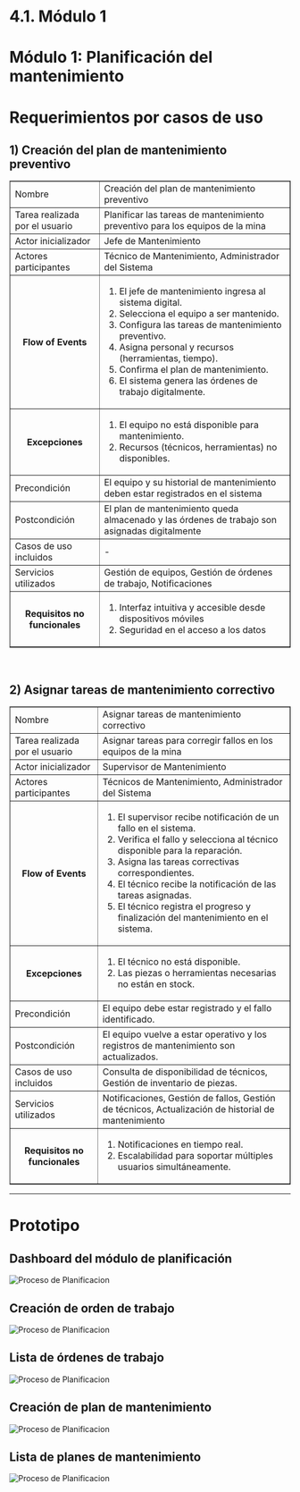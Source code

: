 # 4.1. Módulo 1

# Módulo 1: Planificación del mantenimiento

# Requerimientos por casos de uso

## 1) Creación del plan de mantenimiento preventivo

<table border="1">
	<tbody>
		<tr>
			<td>Nombre</td>
			<td colspan="2">Creación del plan de mantenimiento preventivo</td>
		</tr>
		<tr>
			<td>Tarea realizada por el usuario</td>
			<td colspan="2">Planificar las tareas de mantenimiento preventivo para los equipos de la mina</td>
		</tr>
		<tr>
			<td>Actor inicializador</td>
			<td colspan="2">Jefe de Mantenimiento</td>
		</tr>
		<tr>
			<td>Actores participantes</td>
			<td colspan="2">Técnico de Mantenimiento, Administrador del Sistema</td>
		</tr>
		<tr>
            <th>Flow of Events</th>
            <td>
            <ol>
                <li>El jefe de mantenimiento ingresa al sistema digital.</li>
                <li>Selecciona el equipo a ser mantenido.</li>
                <li>Configura las tareas de mantenimiento preventivo.</li>
                <li>Asigna personal y recursos (herramientas, tiempo).</li>
                <li>Confirma el plan de mantenimiento.</li>
                <li>El sistema genera las órdenes de trabajo digitalmente.</li>
            </ol>
            </td>
        </tr>
        <tr>
			<th>Excepciones</th>
			<td>
            <ol>
                <li>El equipo no está disponible para mantenimiento.</li>
                <li>Recursos (técnicos, herramientas) no disponibles.</li>
            </ol>
            </td>
		</tr>
		<tr>
			<td>Precondición</td>
			<td colspan="2">El equipo y su historial de mantenimiento deben estar registrados en el sistema</td>
		</tr>
		<tr>
			<td>Postcondición</td>
			<td colspan="2">El plan de mantenimiento queda almacenado y las órdenes de trabajo son asignadas digitalmente</td>
		</tr>
		<tr>
			<td>Casos de uso incluidos</td>
			<td colspan="2">-</td>
		</tr>
		<tr>
			<td>Servicios utilizados</td>
			<td colspan="2">Gestión de equipos, Gestión de órdenes de trabajo, Notificaciones</td>
		</tr>
		<tr>
			<th>Requisitos no funcionales</th>
			<td>
            <ol>
                <li>Interfaz intuitiva y accesible desde dispositivos móviles</li>
                <li>Seguridad en el acceso a los datos</li>
            </ol>
            </td>
		</tr>
	</tbody>
</table>

<br>

## 2) Asignar tareas de mantenimiento correctivo

<table border="1">
	<tbody>
		<tr>
			<td>Nombre</td>
			<td colspan="2">Asignar tareas de mantenimiento correctivo</td>
		</tr>
		<tr>
			<td>Tarea realizada por el usuario</td>
			<td colspan="2">Asignar tareas para corregir fallos en los equipos de la mina</td>
		</tr>
		<tr>
			<td>Actor inicializador</td>
			<td colspan="2">Supervisor de Mantenimiento</td>
		</tr>
		<tr>
			<td>Actores participantes</td>
			<td colspan="2">Técnicos de Mantenimiento, Administrador del Sistema</td>
		</tr>
		<tr>
            <th>Flow of Events</th>
            <td>
            <ol>
                <li>El supervisor recibe notificación de un fallo en el sistema.</li>
                <li>Verifica el fallo y selecciona al técnico disponible para la reparación.</li>
                <li>Asigna las tareas correctivas correspondientes.</li>
                <li>El técnico recibe la notificación de las tareas asignadas.</li>
                <li>El técnico registra el progreso y finalización del mantenimiento en el sistema.</li>
            </ol>
            </td>
        </tr>
        <tr>
			<th>Excepciones</th>
			<td>
            <ol>
                <li>El técnico no está disponible.</li>
                <li>Las piezas o herramientas necesarias no están en stock.</li>
            </ol>
            </td>
		</tr>
		<tr>
			<td>Precondición</td>
			<td colspan="2">El equipo debe estar registrado y el fallo identificado.</td>
		</tr>
		<tr>
			<td>Postcondición</td>
			<td colspan="2">El equipo vuelve a estar operativo y los registros de mantenimiento son actualizados.</td>
		</tr>
		<tr>
			<td>Casos de uso incluidos</td>
			<td colspan="2">Consulta de disponibilidad de técnicos, Gestión de inventario de piezas.</td>
		</tr>
		<tr>
			<td>Servicios utilizados</td>
			<td colspan="2">Notificaciones, Gestión de fallos, Gestión de técnicos, Actualización de historial de mantenimiento</td>
		</tr>
		<tr>
			<th>Requisitos no funcionales</th>
			<td>
            <ol>
                <li>Notificaciones en tiempo real.</li>
                <li>Escalabilidad para soportar múltiples usuarios simultáneamente. </li>
            </ol>
            </td>
		</tr>
	</tbody>
</table>

---

# Prototipo
## Dashboard del módulo de planificación
![Proceso de Planificacion](../Imagenes/Planificacion_dashboard.png)

## Creación de orden de trabajo
![Proceso de Planificacion](../Imagenes/Planificacion_creaorden.png)

## Lista de órdenes de trabajo
![Proceso de Planificacion](../Imagenes/Planificacion_listaordenes.png)

## Creación de plan de mantenimiento
![Proceso de Planificacion](../Imagenes/Planificacion_creaplan.png)

## Lista de planes de mantenimiento
![Proceso de Planificacion](../Imagenes/Planificacion_listaplanes.png)

